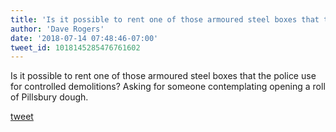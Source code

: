 ```yaml
---
title: 'Is it possible to rent one of those armoured steel boxes that the police use...'
author: 'Dave Rogers'
date: '2018-07-14 07:48:46-07:00'
tweet_id: 1018145285476761602
---
```

Is it possible to rent one of those armoured steel boxes that the police use for controlled demolitions? Asking for someone contemplating opening a roll of Pillsbury dough.

[tweet](https://twitter.com/yukondude/status/1018145285476761602)